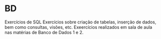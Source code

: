 # BD
Exercícios de SQL 
Exercícios sobre criação de tabelas, inserção de dados, bem como consultas, visões, etc. 
Exeercícios realizados em sala de aula nas matérias de Banco de Dados 1 e 2. 
